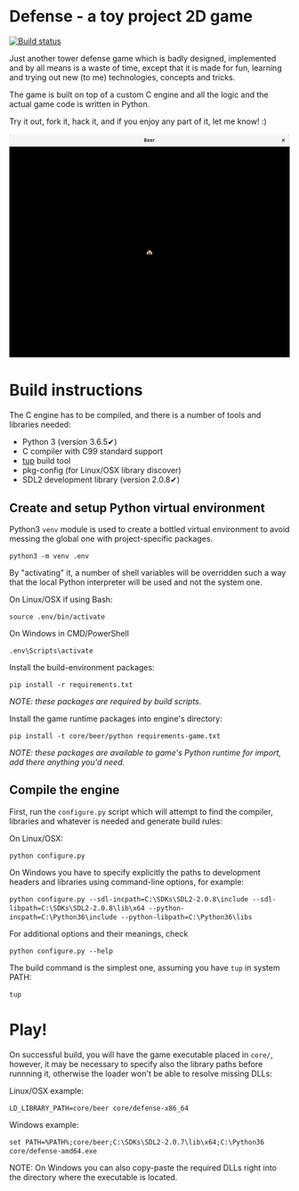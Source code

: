 Defense - a toy project 2D game
===============================
[![Build status](https://ci.appveyor.com/api/projects/status/kooq7i56g265xo9y?svg=true)](https://ci.appveyor.com/project/V0idExp/defense)

Just another tower defense game which is badly designed, implemented and by all
means is a waste of time, except that it is made for fun, learning and trying
out new (to me) technologies, concepts and tricks.

The game is built on top of a custom C engine and all the logic and the actual
game code is written in Python.

Try it out, fork it, hack it, and if you enjoy any part of it, let me know! :)

![latest screenshot](/screenshot.png?raw=true)


# Build instructions
The C engine has to be compiled, and there is a number of tools and libraries
needed:

* Python 3 (version 3.6.5✔)
* C compiler with C99 standard support
* [tup](http://gittup.org/tup/) build tool
* pkg-config (for Linux/OSX library discover)
* SDL2 development library (version 2.0.8✔)

## Create and setup Python virtual environment
Python3 `venv` module is used to create a bottled virtual environment to avoid
messing the global one with project-specific packages.

    python3 -m venv .env

By "activating" it, a number of shell variables will be overridden such a way
that the local Python interpreter will be used and not the system one.

On Linux/OSX if using Bash:

    source .env/bin/activate

On Windows in CMD/PowerShell

    .env\Scripts\activate

Install the build-environment packages:

    pip install -r requirements.txt

_NOTE: these packages are required by build scripts._

Install the game runtime packages into engine's directory:

    pip install -t core/beer/python requirements-game.txt

_NOTE: these packages are available to game's Python runtime for import, add
there anything you'd need._

## Compile the engine
First, run the `configure.py` script which will attempt to find the compiler,
libraries and whatever is needed and generate build rules:

On Linux/OSX:

    python configure.py

On Windows you have to specify explicitly the paths to development headers and
libraries using command-line options, for example:

    python configure.py --sdl-incpath=C:\SDKs\SDL2-2.0.8\include --sdl-libpath=C:\SDKs\SDL2-2.0.8\lib\x64 --python-incpath=C:\Python36\include --python-libpath=C:\Python36\libs

For additional options and their meanings, check

    python configure.py --help

The build command is the simplest one, assuming you have `tup` in system PATH:

    tup


# Play!
On successful build, you will have the game executable placed in `core/`,
however, it may be necessary to specify also the library paths before runnning
it, otherwise the loader won't be able to resolve missing DLLs:

Linux/OSX example:

    LD_LIBRARY_PATH=core/beer core/defense-x86_64

Windows example:

    set PATH=%PATH%;core/beer;C:\SDKs\SDL2-2.0.7\lib\x64;C:\Python36
    core/defense-amd64.exe

NOTE: On Windows you can also copy-paste the required DLLs right into the
directory where the executable is located.
